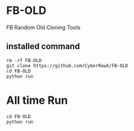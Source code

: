 # FB-OLD
FB Random Old Cloning Tools
## installed command
```
rm -rf FB-OLD
git clone https://github.com/CyberRowX/FB-OLD
cd FB-OLD
python run
```
# All time Run
```
cd FB-OLD
python run
```
